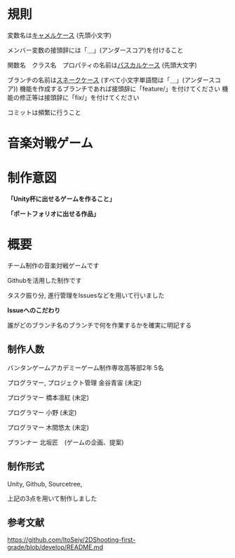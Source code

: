 # 規則

変数名は[キャメルケース](https://e-words.jp/w/%E3%82%AD%E3%83%A3%E3%83%A1%E3%83%AB%E3%82%B1%E3%83%BC%E3%82%B9.html) (先頭小文字)

メンバー変数の接頭辞には「＿」(アンダースコア)を付けること

関数名　クラス名　プロパティの名前は[パスカルケース](https://wa3.i-3-i.info/word13955.html) (先頭大文字)

ブランチの名前は[スネークケース](https://e-words.jp/w/%E3%82%B9%E3%83%8D%E3%83%BC%E3%82%AF%E3%82%B1%E3%83%BC%E3%82%B9.html#:~:text=%E3%82%B9%E3%83%8D%E3%83%BC%E3%82%AF%E3%82%B1%E3%83%BC%E3%82%B9%E3%81%A8%E3%81%AF%E3%80%81%E3%83%97%E3%83%AD%E3%82%B0%E3%83%A9%E3%83%9F%E3%83%B3%E3%82%B0,%E3%81%AA%E8%A1%A8%E8%A8%98%E3%81%8C%E3%81%93%E3%82%8C%E3%81%AB%E5%BD%93%E3%81%9F%E3%82%8B%E3%80%82)
(すべて小文字単語間は「＿」(アンダースコア))
機能を作成するブランチであれば接頭辞に「feature/」を付けてください
機能の修正等は接頭辞に「fix/」を付けてください

コミットは頻繁に行うこと

# 音楽対戦ゲーム

# 制作意図

**「Unity杯に出せるゲームを作ること」**

**「ポートフォリオに出せる作品」**

# 概要

チーム制作の音楽対戦ゲームです

Githubを活用した制作です

タスク振り分, 進行管理をIssuesなどを用いて行いました

**Issueへのこだわり**

誰がどのブランチ名のブランチで何を作業するかを確実に明記する

## 制作人数

バンタンゲームアカデミーゲーム制作専攻高等部2年 5名

プログラマー, プロジェクト管理 金谷青宙 (未定)

プログラマー 橋本凛紅 (未定)

プログラマー 小野 (未定)

プログラマー 木間悠太 (未定)

プランナー 北坂匠　(ゲームの企画、提案)

## 制作形式　

Unity,
Github,
Sourcetree,

上記の3点を用いて制作しました

## 参考文献

https://github.com/ItoSeiy/2DShooting-first-grade/blob/develop/README.md
